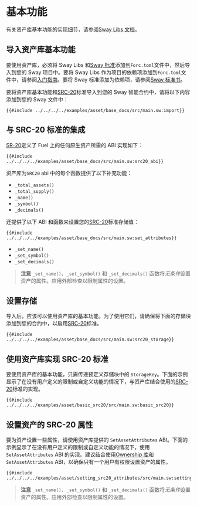 # 基本功能

有关资产库基本功能的实现细节，请参阅[Sway Libs 文档](https://fuellabs.github.io/sway-libs/master/sway_libs/asset/base/index.html)。

## 导入资产库基本功能

要使用资产库，必须将 Sway Libs 和[Sway 标准](https://github.com/FuelLabs/sway-standards)添加到`Forc.toml`文件中，然后导入到您的 Sway 项目中。要将 Sway Libs 作为项目的依赖项添加到`Forc.toml`文件中，请参阅[入门指南](../getting_started/index.md)。要将 Sway 标准添加为依赖项，请参阅[Sway 标准书](https://github.com/FuelLabs/sway-standards)。

要将资产库基本功能和[SRC-20](https://github.com/FuelLabs/sway-standards/blob/master/SRCs/src-20.md)标准导入到您的 Sway 智能合约中，请将以下内容添加到您的 Sway 文件中：

```sway
{{#include ../../../../examples/asset/base_docs/src/main.sw:import}}
```

## 与 SRC-20 标准的集成

[SR-20](https://github.com/FuelLabs/sway-standards/blob/master/SRCs/src-20.md)定义了 Fuel 上的任何原生资产所需的 ABI 实现如下：

```sway
{{#include ../../../../examples/asset/base_docs/src/main.sw:src20_abi}}
```

资产库为`SRC20` abi 中的每个函数提供了以下补充功能：

- `_total_assets()`
- `_total_supply()`
- `_name()`
- `_symbol()`
- `_decimals()`

还提供了以下 ABI 和函数来设置您的[SRC-20](https://github.com/FuelLabs/sway-standards/blob/master/SRCs/src-20.md)标准存储值：

```sway
{{#include ../../../../examples/asset/base_docs/src/main.sw:set_attributes}}
```

- `_set_name()`
- `_set_symbol()`
- `_set_decimals()`

> **注意** `_set_name()`、`_set_symbol()` 和 `_set_decimals()` 函数将*无条件*设置资产的属性。应用外部检查以限制属性的设置。

## 设置存储

导入后，应该可以使用资产库的基本功能。为了使用它们，请确保将下面的存储块添加到您的合约中，以启用[SRC-20](https://github.com/FuelLabs/sway-standards/blob/master/SRCs/src-20.md)标准。

```sway
{{#include ../../../../examples/asset/base_docs/src/main.sw:src20_storage}}
```

## 使用资产库实现 SRC-20 标准

要使用资产库的基本功能，只需传递预定义存储块中的 `StorageKey`。下面的示例显示了在没有用户定义的限制或自定义功能的情况下，与资产库结合使用的[SRC-20](https://github.com/FuelLabs/sway-standards/blob/master/SRCs/src-20.md)标准的实现。

```sway
{{#include ../../../../examples/asset/basic_src20/src/main.sw:basic_src20}}
```

## 设置资产的 SRC-20 属性

要为资产设置一些属性，请使用资产库提供的 `SetAssetAttributes` ABI。下面的示例显示了在没有用户定义的限制或自定义功能的情况下，使用 `SetAssetAttributes` ABI 的实现。建议结合使用[Ownership 库](../ownership/index.md)和`SetAssetAttributes` ABI，以确保只有一个用户有权限设置资产的属性。

```sway
{{#include ../../../../examples/asset/setting_src20_attributes/src/main.sw:setting_src20_attributes}}
```

> **注意** `_set_name()`、`_set_symbol()` 和 `_set_decimals()` 函数将*无条件*设置资产的属性。应用外部检查以限制属性的设置。
